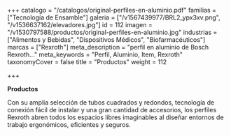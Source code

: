+++
catalogo = "/catalogos/original-perfiles-en-aluminio.pdf"
familias = ["Tecnología de Ensamble"]
galeria = ["/v1567439977/BRL2_ypx3xv.png", "/v1536637162/elevadores.jpg"]
id = 112
imagen = "/v1530797588/productos/original-perfiles-en-aluminio.jpg"
industrias = ["Alimentos y Bebidas", "Dispositivos Médicos", "Biofarmacéuticos"]
marcas = ["Rexroth"]
meta_description = "perfil en aluminio de Bosch Rexroth..."
meta_keywords = "Perfil, Aluminio, Item, Rexroth"
taxonomyCover = false
title = "Productos"
weight = 112

+++
  
**Productos**

Con su amplia selección de tubos cuadrados y redondos, tecnología de conexión fácil de instalar y una gran cantidad de accesorios, los perfiles Rexroth abren todos los espacios libres imaginables al diseñar entornos de trabajo ergonómicos, eficientes y seguros.